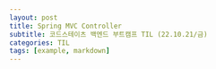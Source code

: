 ```yaml
---
layout: post
title: Spring MVC Controller
subtitle: 코드스테이츠 백엔드 부트캠프 TIL (22.10.21/금)
categories: TIL
tags: [example, markdown]
---
```


